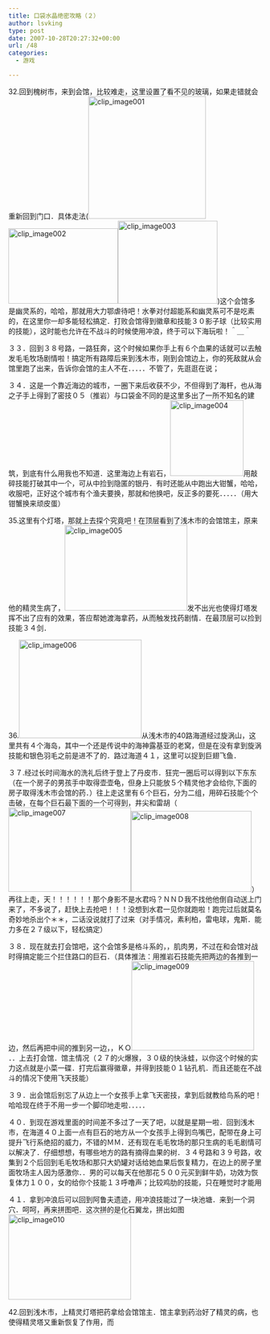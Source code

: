```yaml
---
title: 口袋水晶绝密攻略（２）
author: lsvking
type: post
date: 2007-10-28T20:27:32+00:00
url: /48
categories:
  - 游戏

---
```

32.回到槐树市，来到会馆，比较难走，这里设置了看不见的玻璃，如果走错就会重新回到门口．具体走法([<img title="clip_image001" style="border-right: 0px; border-top: 0px; display: inline; border-left: 0px; border-bottom: 0px" height="244" alt="clip_image001" src="http://lsvking.github.io/wp-content/uploads/2009/07/clip_image0015.jpg" width="234" border="0" />][1][<img title="clip_image002" style="border-right: 0px; border-top: 0px; display: inline; border-left: 0px; border-bottom: 0px" height="150" alt="clip_image002" src="http://lsvking.github.io/wp-content/uploads/2009/07/clip_image0029.jpg" width="218" border="0" />][2][<img title="clip_image003" style="border-right: 0px; border-top: 0px; display: inline; border-left: 0px; border-bottom: 0px" height="165" alt="clip_image003" src="http://lsvking.github.io/wp-content/uploads/2009/07/clip_image0034.jpg" width="198" border="0" />][3])这个会馆多是幽灵系的，哈哈，那就用大力鄂虐待吧！水拳对付超能系和幽灵系可不是吃素的，在这里你一却多能轻松搞定．打败会馆得到徽章和技能３０影子球（比较实用的技能），这时能也允许在不战斗的时候使用冲浪，终于可以下海玩啦！＾＿＾

３３．回到３８号路，一路狂奔，这个时候如果你手上有６个血果的话就可以去触发毛毛牧场剧情啦！搞定所有路障后来到浅木市，刚到会馆边上，你的死敌就从会馆里跑了出来，告诉你会馆的主人不在．．．．．不管了，先逛逛在说；

３４．这是一个靠近海边的城市，一圈下来后收获不少，不但得到了海杆，也从海之子手上得到了密技０５（推岩）与口袋金不同的是这里多出了一所不知名的建筑，到底有什么用我也不知道．这里海边上有岩石，[<img title="clip_image004" style="border-right: 0px; border-top: 0px; display: inline; border-left: 0px; border-bottom: 0px" height="151" alt="clip_image004" src="http://lsvking.github.io/wp-content/uploads/2009/07/clip_image0041.jpg" width="146" border="0" />][4]用敲碎技能打破其中一个，可从中捡到隐匿的银丹．有时还能从中跑出大钳蟹，哈哈，收服吧，正好这个城市有个渔夫要换，那就和他换吧，反正多的要死．．．．．（用大钳蟹换来顽皮蛋）

35.这里有个灯塔，那就上去探个究竟吧！在顶层看到了浅木市的会馆馆主，原来他的精灵生病了，[<img title="clip_image005" style="border-right: 0px; border-top: 0px; display: inline; border-left: 0px; border-bottom: 0px" height="170" alt="clip_image005" src="http://lsvking.github.io/wp-content/uploads/2009/07/clip_image0051.jpg" width="244" border="0" />][5]发不出光也使得灯塔发挥不出了应有的效果，答应帮她渡海拿药，从而触发找药剧情．在最顶层可以捡到技能３４剑．

36.[<img title="clip_image006" style="border-right: 0px; border-top: 0px; display: inline; border-left: 0px; border-bottom: 0px" height="196" alt="clip_image006" src="http://lsvking.github.io/wp-content/uploads/2009/07/clip_image0061.jpg" width="244" border="0" />][6]从浅木市的40路海道经过旋涡山，这里共有４个海岛，其中一个还是传说中的海神露基亚的老窝，但是在没有拿到旋涡技能和银色羽毛之前是进不了的．路过海道４１，这里可以捉到巨翅飞鱼．

３７.经过长时间海水的洗礼后终于登上了丹皮市．狂完一圈后可以得到以下东东（在一个房子的男孩手中取得壶壶龟，但身上只能放５个精灵他才会给你,下面的房子取得浅木市会馆的药．）往上走这里有６个巨石，分为二组，用碎石技能个个击破，在每个巨石最下面的一个可得到，井尖和雷胡（[<img title="clip_image007" style="border-right: 0px; border-top: 0px; display: inline; border-left: 0px; border-bottom: 0px" height="168" alt="clip_image007" src="http://lsvking.github.io/wp-content/uploads/2009/07/clip_image0071.jpg" width="244" border="0" />][7][<img title="clip_image008" style="border-right: 0px; border-top: 0px; display: inline; border-left: 0px; border-bottom: 0px" height="161" alt="clip_image008" src="http://lsvking.github.io/wp-content/uploads/2009/07/clip_image008.jpg" width="240" border="0" />][8]）再往上走，天！！！！！！那个身影不是水君吗？ＮＮＤ我不找他他倒自动送上门来了，不多说了，赶快上去抢吧！！！没想到水君一见你就跑啦！跑完过后就莫名奇妙地杀出个＊＊，二话没说就打了过来（对手情况，素利柏，雷电球，鬼斯．能力多在２７级以下，轻松搞定）

３８．现在就去打会馆吧，这个会馆多是格斗系的，，肌肉男，不过在和会馆对战时得搞定能三个拦住路口的巨石．（具体推法：用推岩石技能先把两边的各推到一边，然后再把中间的推到另一边，，ＫＯ[<img title="clip_image009" style="border-right: 0px; border-top: 0px; display: inline; border-left: 0px; border-bottom: 0px" height="178" alt="clip_image009" src="http://lsvking.github.io/wp-content/uploads/2009/07/clip_image0091.jpg" width="244" border="0" />][9]．．上去打会馆．馆主情况（２７的火爆猴，３０级的快泳蛙，以你这个时候的实力这点就是小菜一碟．打完后赢得徽章，并得到技能０１钻孔机．而且还能在不战斗的情况下使用飞天技能）

３９．出会馆后别忘了从边上一个女孩手上拿飞天密技，拿到后就教给鸟系的吧！哈哈现在终于不用一步一个脚印地走啦．．．．．

４０．到现在游戏里面的时间差不多过了一天了吧，以就是星期一啦．回到浅木市，在海道４０上面一点有巨石的地方从一个女孩手上得到鸟嘴巴，配带在身上可提升飞行系绝招的威力，不错的ＭＭ．还有现在毛毛牧场的那只生病的毛毛剧情可以解决了．仔细想想，有哪些地方的路有摘得血果的树．３４号路和３９号路，收集到２个后回到毛毛牧场和那只大奶罐对话给她血果后恢复精力，在边上的房子里面牧场主人因为感激你．．男的可以每天在他那花５００元买到鲜牛奶，功效为恢复体力１００，女的给你个技能１３呼噜声；比较鸡肋的技能，只在睡觉时才能用

４１．拿到冲浪后可以回到阿鲁夫遗迹，用冲浪技能过了一块池塘．来到一个洞穴．呵呵，再来拼图吧．这次拼的是化石翼龙，拼出如图[<img title="clip_image010" style="border-right: 0px; border-top: 0px; display: inline; border-left: 0px; border-bottom: 0px" height="170" alt="clip_image010" src="http://lsvking.github.io/wp-content/uploads/2009/07/clip_image0101.jpg" width="244" border="0" />][10]

42.回到浅木市，上精灵灯塔把药拿给会馆馆主．馆主拿到药治好了精灵的病，也使得精灵塔又重新恢复了作用，而

 [1]: http://blog.sina.com.cn/main/html/showpic.html#url=http://s3.album.sina.com.cn/pic/4a7b474d02000ute
 [2]: http://blog.sina.com.cn/main/html/showpic.html#url=http://s4.album.sina.com.cn/pic/4a7b474d02000utf
 [3]: http://blog.sina.com.cn/main/html/showpic.html#url=http://s5.album.sina.com.cn/pic/4a7b474d02000utg
 [4]: http://blog.sina.com.cn/main/html/showpic.html#url=http://s6.album.sina.com.cn/pic/4a7b474d02000uth
 [5]: http://blog.sina.com.cn/main/html/showpic.html#url=http://s7.album.sina.com.cn/pic/4a7b474d02000uti
 [6]: http://blog.sina.com.cn/main/html/showpic.html#url=http://s4.album.sina.com.cn/pic/4a7b474d02000vcf
 [7]: http://blog.sina.com.cn/main/html/showpic.html#url=http://s5.album.sina.com.cn/pic/4a7b474d02000vcg
 [8]: http://blog.sina.com.cn/main/html/showpic.html#url=http://s6.album.sina.com.cn/pic/4a7b474d02000vch
 [9]: http://blog.sina.com.cn/main/html/showpic.html#url=http://s7.album.sina.com.cn/pic/4a7b474d02000vci
 [10]: http://blog.sina.com.cn/main/html/showpic.html#url=http://s8.album.sina.com.cn/pic/4a7b474d02000vcj